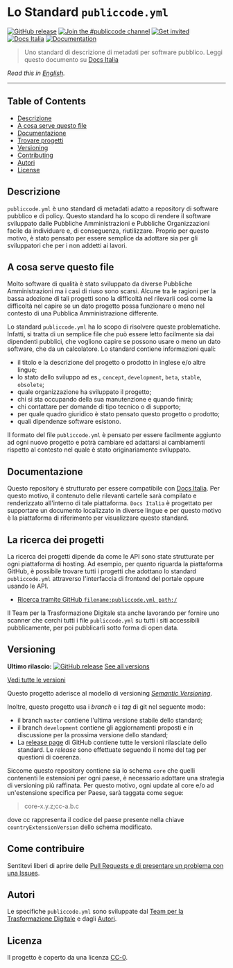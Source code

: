 # Lo Standard `publiccode.yml`

[![GitHub release](https://img.shields.io/github/release/italia/publiccode.yml.svg?style=plastic)](https://github.com/italia/publiccode.yml/releases)
[![Join the #publiccode channel](https://img.shields.io/badge/Slack%20channel-%23publiccode-blue.svg)](https://developersitalia.slack.com/messages/CAM3F785T)
[![Get invited](https://slack.developers.italia.it/badge.svg)](https://slack.developers.italia.it/)
[![Docs
Italia](https://docs.italia.it/media/static/projects/badges/passing.svg)](https://docs.italia.it/italia/developers-italia/publiccodeyml/it/master/index.html)
[![Documentation](https://img.shields.io/badge/Documentation-Docs%20Italia-blue.svg)](https://docs.italia.it/italia/developers-italia/publiccodeyml/it/master/index.html)

> Uno standard di descrizione di metadati per software pubblico. Leggi questo
> documento su [Docs Italia](https://docs.italia.it/italia/developers-italia/publiccodeyml/it/master/)


*Read this in [English](README.md).*

---

## Table of Contents

- [Descrizione](#descrizione)
- [A cosa serve questo file](#a-cosa-serve-questo-file)
- [Documentazione](#documentazione)
- [Trovare progetti](#la-ricerca-dei-progetti)
- [Versioning](#versioning)
- [Contributing](#come-contribuire)
- [Autori](#autori)
- [License](#license)

## Descrizione

`publiccode.yml` è uno standard di metadati adatto a repository
di software pubblico e di policy. Questo standard ha lo scopo
di rendere il software sviluppato dalle Pubbliche Amministrazioni e Pubbliche
Organizzazioni facile da individuare e, di conseguenza, riutilizzare. Proprio
per questo motivo, è stato pensato per essere semplice da adottare sia per gli
sviluppatori che per i non addetti ai lavori. 

## A cosa serve questo file

Molto software di qualità è stato sviluppato da diverse Pubbliche
Amministrazioni ma i casi di riuso sono scarsi. Alcune tra le ragioni per la bassa
adozione di tali progetti sono la difficoltà nel rilevarli così come la
difficoltà nel capire se un dato progetto possa funzionare o meno nel contesto
di una Pubblica Amministrazione differente. 

Lo standard `publiccode.yml` ha lo scopo di risolvere queste problematiche.
Infatti, si tratta di un semplice file che può essere letto facilmente sia dai
dipendenti pubblici, che vogliono capire se possono usare o meno un dato
software, che da un calcolatore.
Lo standard contiene informazioni quali:
* il titolo e la descrizione del progetto o prodotto in inglese e/o altre
  lingue;
* lo stato dello sviluppo ad es., `concept`, `development`, `beta`, `stable`,
  `obsolete`;
* quale organizzazione ha sviluppato il progetto;
* chi si sta occupando della sua manutenzione e quando finirà;
* chi contattare per domande di tipo tecnico o di supporto;
* per quale quadro giuridico è stato pensato questo progetto o prodotto;
* quali dipendenze software esistono. 

Il formato del file `publiccode.yml` è pensato per essere facilmente aggiunto
ad ogni nuovo progetto e potrà cambiare ed adattarsi ai cambiamenti rispetto al
contesto nel quale è stato originariamente sviluppato. 

## Documentazione

Questo repository è strutturato per essere compatibile con [Docs Italia](https://docs.italia.it/italia/developers-italia/publiccodeyml/it/master/index.html).
Per questo motivo, il contenuto delle rilevanti cartelle sarà compilato
e renderizzato all'interno di tale piattaforma. `Docs Italia` è progettato per
supportare un documento localizzato in diverse lingue e per questo motivo è la
piattaforma di riferimento per visualizzare questo standard.

## La ricerca dei progetti

La ricerca dei progetti dipende da come le API sono state strutturate per ogni
piattaforma di hosting. Ad esempio, per quanto riguarda la piattaforma GitHub,
è possibile trovare tutti i progetti che adottano lo standard `publiccode.yml`
attraverso l'interfaccia di frontend del portale oppure usando le API.

* [Ricerca tramite GitHub `filename:publiccode.yml
  path:/`](https://github.com/search?q=filename%3Apubliccode.yml+path%3A%2F)

Il Team per la Trasformazione Digitale sta anche lavorando per fornire uno
scanner che cerchi tutti i file `publiccode.yml` su tutti i siti accessibili
pubblicamente, per poi pubblicarli sotto forma di open data. 

## Versioning

**Ultimo rilascio:** [![GitHub release](https://img.shields.io/github/release/italia/publiccode.yml.svg?style=plastic)](https://github.com/italia/publiccode.yml/releases) [See all versions](https://github.com/italia/publiccode.yml/releases)

[Vedi tutte le versioni](https://github.com/italia/publiccode.yml/releases)

Questo progetto aderisce al modello di versioning [*Semantic
Versioning*](https://semver.org/).

Inoltre, questo progetto usa i *branch* e i *tag* di git nel seguente modo:
* il branch `master` contiene l'ultima versione stabile dello standard;
* il branch `development` contiene gli aggiornamenti proposti e in discussione
  per la prossima versione dello standard;
* La [release page](https://github.com/italia/publiccode.yml/releases) di
  GitHub contiene tutte le versioni rilasciate dello standard. Le *release*
  sono effettuate seguendo il nome del tag per questioni di coerenza.

Siccome questo repository contiene sia lo schema `core` che quelli contenenti
le estensioni per ogni paese, è necessario adottare una strategia di versioning
più raffinata. Per questo motivo, ogni update al core e/o ad un'estensione
specifica per Paese, sarà taggata come segue:

> core-x.y.z;cc-a.b.c

dove cc rappresenta il codice del paese presente nella chiave
`countryExtensionVersion` dello schema modificato. 

## Come contribuire 

Sentitevi liberi di aprire delle [Pull Requests e di presentare un problema
con una Issues](CONTRIBUTING.md).

## Autori
Le specifiche `publiccode.yml` sono sviluppate dal [Team per la Trasformazione
Digitale](https://teamdigitale.governo.it) e dagli [Autori](AUTHORS.md).

## Licenza

Il progetto è coperto da una licenza [CC-0](LICENSE).
